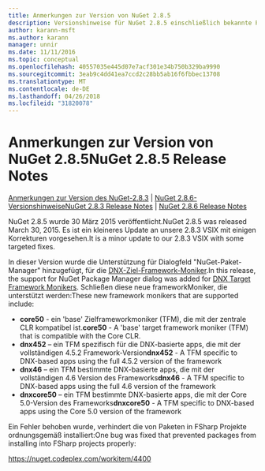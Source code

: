 ```yaml
---
title: Anmerkungen zur Version von NuGet 2.8.5
description: Versionshinweise für NuGet 2.8.5 einschließlich bekannte Probleme, Fehlerbehebungen, Funktionen und Archivierung von dcrs Design.
author: karann-msft
ms.author: karann
manager: unnir
ms.date: 11/11/2016
ms.topic: conceptual
ms.openlocfilehash: 40557035e445d07e7acf301e34b750b329ba9990
ms.sourcegitcommit: 3eab9c4dd41ea7ccd2c28bb5ab16f6fbbec13708
ms.translationtype: MT
ms.contentlocale: de-DE
ms.lasthandoff: 04/26/2018
ms.locfileid: "31820078"
---
```

# <a name="nuget-285-release-notes"></a><span data-ttu-id="611d1-103">Anmerkungen zur Version von NuGet 2.8.5</span><span class="sxs-lookup"><span data-stu-id="611d1-103">NuGet 2.8.5 Release Notes</span></span>

<span data-ttu-id="611d1-104">[Anmerkungen zur Version des NuGet-2.8.3](../release-notes/nuget-2.8.3.md) | [NuGet 2.8.6-Versionshinweise](../release-notes/nuget-2.8.6.md)</span><span class="sxs-lookup"><span data-stu-id="611d1-104">[NuGet 2.8.3 Release Notes](../release-notes/nuget-2.8.3.md) | [NuGet 2.8.6 Release Notes](../release-notes/nuget-2.8.6.md)</span></span>

<span data-ttu-id="611d1-105">NuGet 2.8.5 wurde 30 März 2015 veröffentlicht.</span><span class="sxs-lookup"><span data-stu-id="611d1-105">NuGet 2.8.5 was released March 30, 2015.</span></span> <span data-ttu-id="611d1-106">Es ist ein kleineres Update an unsere 2.8.3 VSIX mit einigen Korrekturen vorgesehen.</span><span class="sxs-lookup"><span data-stu-id="611d1-106">It is a minor update to our 2.8.3 VSIX with some targeted fixes.</span></span>

<span data-ttu-id="611d1-107">In dieser Version wurde die Unterstützung für Dialogfeld "NuGet-Paket-Manager" hinzugefügt, für die [DNX-Ziel-Framework-Moniker](https://github.com/aspnet/dnx).</span><span class="sxs-lookup"><span data-stu-id="611d1-107">In this release, the support for NuGet Package Manager dialog was added for [DNX Target Framework Monikers](https://github.com/aspnet/dnx).</span></span>  <span data-ttu-id="611d1-108">Schließen diese neue frameworkMoniker, die unterstützt werden:</span><span class="sxs-lookup"><span data-stu-id="611d1-108">These new framework monikers that are supported include:</span></span>

* <span data-ttu-id="611d1-109">**core50** - ein 'base' Zielframeworkmoniker (TFM), die mit der zentrale CLR kompatibel ist.</span><span class="sxs-lookup"><span data-stu-id="611d1-109">**core50** - A 'base' target framework moniker (TFM) that is compatible with the Core CLR.</span></span>
* <span data-ttu-id="611d1-110">**dnx452** – ein TFM spezifisch für die DNX-basierte apps, die mit der vollständigen 4.5.2 Framework-Version</span><span class="sxs-lookup"><span data-stu-id="611d1-110">**dnx452** - A TFM specific to DNX-based apps using the full 4.5.2 version of the framework</span></span>
* <span data-ttu-id="611d1-111">**dnx46** – ein TFM bestimmte DNX-basierte apps, die mit der vollständigen 4.6 Version des Frameworks</span><span class="sxs-lookup"><span data-stu-id="611d1-111">**dnx46** - A TFM specific to DNX-based apps using the full 4.6 version of the framework</span></span>
* <span data-ttu-id="611d1-112">**dnxcore50** – ein TFM bestimmte DNX-basierte apps, die mit der Core 5.0-Version des Frameworks</span><span class="sxs-lookup"><span data-stu-id="611d1-112">**dnxcore50** - A TFM specific to DNX-based apps using the Core 5.0 version of the framework</span></span>

<span data-ttu-id="611d1-113">Ein Fehler behoben wurde, verhindert die von Paketen in FSharp Projekte ordnungsgemäß installiert:</span><span class="sxs-lookup"><span data-stu-id="611d1-113">One bug was fixed that prevented packages from installing into FSharp projects properly:</span></span>

https://nuget.codeplex.com/workitem/4400